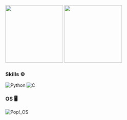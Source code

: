 <div>
  <img height="180em" src="https://awesome-github-stats.azurewebsites.net/user-stats/nikiasys?cardType=level&theme=dark&preferLogin=false"/>
  <img height="180em" src="https://github-readme-stats.vercel.app/api/top-langs/?username=nikiasys&layout=donut&theme=dark"/>
</div>

### Skills ⚙️
  ![Python](https://img.shields.io/badge/python-3670A0?style=for-the-badge&logo=python&logoColor=ffdd54)
  ![C](https://img.shields.io/badge/c-%2300599C.svg?style=for-the-badge&logo=c&logoColor=white)
### OS 🖥️
  ![Pop!\_OS](https://img.shields.io/badge/Pop!_OS-48B9C7?style=for-the-badge&logo=Pop!_OS&logoColor=white)
